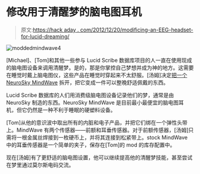 # 修改用于清醒梦的脑电图耳机

> 原文:[https://hack aday . com/2012/12/20/modificing-an-EEG-headset-for-lucid-dreaming/](https://hackaday.com/2012/12/20/modifying-an-eeg-headset-for-lucid-dreaming/)

![moddedmindwave4](../Images/d1edff7a239d2c34fe251e9a48c31317.png)

[Michael]、[Tom]和其他一些参与 Lucid Scribe 数据库项目的人一直在使用现成的脑电图设备来调用清醒梦。是的，那是你掌控自己梦想并成为神的地方。这需要在睡觉时戴上脑电图仪，这些产品在睡觉时穿起来不太舒服。[汤姆]决定[把一个 NeuroSky MindWave](http://lsdbase.org/2012/12/11/First-Dream-with-Modified-MindWave/) 拆开，把它变成一件可以整晚舒适佩戴的东西。

Lucid Scribe 数据库的人们用消费级脑电图设备记录他们的梦，通常是由 NeuroSky 制造的东西。NeuroSky MindWave 是目前最小最便宜的脑电图耳机，但它仍然是一种不利于睡眠的硬塑料设备。

[Tom]从他的意识波中取出所有的内脏和电子产品，并把它们绑在一个弹性头带上。MindWave 有两个传感器——前额和耳垂传感器。对于前额传感器，[汤姆]只需将一根金属丝焊接到一枚硬币上，并将其连接到松紧带上。stock MindWave 中的耳垂传感器是一个简单的夹子，保存在[Tom]的 mod 的库存配置中。

现在[汤姆]有了更舒适的脑电图设置，他可以继续提高他的清醒梦技能，甚至尝试在梦里通过莫尔斯电码交流。